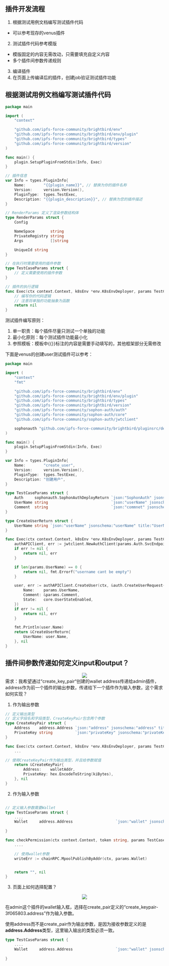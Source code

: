 ## 插件开发流程

1. 根据测试用例文档编写测试插件代码
- 可以参考现存的venus插件
2. 测试插件代码参考模版
- 模版固定的内容无需改动，只需要填充自定义内容
- 多个插件间参数传递规则
3. 编译插件
4. 在页面上传编译后的插件，创建job验证测试插件功能

## 根据测试用例文档编写测试插件代码

```go
package main

import (
	"context"

	"github.com/ipfs-force-community/brightbird/env"
	"github.com/ipfs-force-community/brightbird/env/plugin"
	"github.com/ipfs-force-community/brightbird/types"
	"github.com/ipfs-force-community/brightbird/version"
)

func main() {
	plugin.SetupPluginFromStdin(Info, Exec)
}

// 插件信息
var Info = types.PluginInfo{
	Name:        "{{plugin_name}}", // 替换为你的插件名称
	Version:     version.Version(),
	PluginType:  types.TestExec,
	Description: "{{plugin_description}}", // 替换为您的插件描述
}

// RenderParams 定义了渲染参数结构体
type RenderParams struct {
	Config

	NameSpace       string
	PrivateRegistry string
	Args            []string

	UniqueId string
}

// 在执行时需要使用的插件参数
type TestCaseParams struct {
	// 定义需要使用的插件参数
}

// 插件的执行逻辑
func Exec(ctx context.Context, k8sEnv *env.K8sEnvDeployer, params TestCaseParams) error {
	// 编写你的代码逻辑
	// 注意将单独的功能抽象为函数
	return nil
}
```

测试插件编写原则：
1. 单一职责：每个插件尽量只测试一个单独的功能
2. 最小化原则：每个测试插件功能最小化
3. 参照模板：模板中{{}}标注的内容是需要手动填写的，其他框架部分无需修改

下面是venus的创建user测试插件可以参考：
```go
package main

import (
	"context"
	"fmt"

	"github.com/ipfs-force-community/brightbird/env"
	"github.com/ipfs-force-community/brightbird/env/plugin"
	"github.com/ipfs-force-community/brightbird/types"
	"github.com/ipfs-force-community/brightbird/version"
	"github.com/ipfs-force-community/sophon-auth/auth"
	"github.com/ipfs-force-community/sophon-auth/core"
	"github.com/ipfs-force-community/sophon-auth/jwtclient"

	sophonauth "github.com/ipfs-force-community/brightbird/pluginsrc/deploy/sophon-auth"
)

func main() {
	plugin.SetupPluginFromStdin(Info, Exec)
}

var Info = types.PluginInfo{
	Name:        "create_user",
	Version:     version.Version(),
	PluginType:  types.TestExec,
	Description: "创建用户",
}

type TestCaseParams struct {
	Auth     sophonauth.SophonAuthDeployReturn `json:"SophonAuth" jsonschema:"SophonAuth" title:"Sophon Auth" require:"true" description:"sophon auth return"`
	UserName string                            `json:"userName" jsonschema:"userName" title:"UserName" require:"true" description:"token user name"`
	Comment  string                            `json:"commnet" jsonschema:"comment" title:"Commnet" description:"commnet for user"`
}

type CreateUserReturn struct {
	UserName string `json:"userName" jsonschema:"userName" title:"UserName" require:"true" description:"user name in sophon auth"`
}

func Exec(ctx context.Context, k8sEnv *env.K8sEnvDeployer, params TestCaseParams) (*CreateUserReturn, error) {
	authAPIClient, err := jwtclient.NewAuthClient(params.Auth.SvcEndpoint.ToHTTP(), params.Auth.AdminToken)
	if err != nil {
		return nil, err
	}

	if len(params.UserName) == 0 {
		return nil, fmt.Errorf("username cant be empty")
	}

	user, err := authAPIClient.CreateUser(ctx, &auth.CreateUserRequest{
		Name:    params.UserName,
		Comment: &params.Comment,
		State:   core.UserStateEnabled,
	})
	if err != nil {
		return nil, err
	}

	fmt.Println(user.Name)
	return &CreateUserReturn{
		UserName: user.Name,
	}, nil
}

```

## 插件间参数传递如何定义input和output？
<div align="center">
  <img src="image/Snipaste_2023-08-15_15-01-33.png"/>
</div>
需求：我希望通过“create_key_pair“创建的wallet address传递给admin插件，address作为前一个插件的输出参数，传递给下一个插件作为输入参数，这个需求如何实现？


1. 作为输出参数
```go
// 定义输出类型
// 定义字段名和字段类型，CreateKeyPair包含两个参数
type CreateKeyPair struct {
	Address    address.Address `json:"address" jsonschema:"address" title:"Address" require:"true" description:"address created"`
	PrivateKey string          `json:"privateKey" jsonschema:"privateKey" title:"Private Key" require:"true" description:"private key created"`
}

func Exec(ctx context.Context, k8sEnv *env.K8sEnvDeployer, params TestCaseParams) (*CreateKeyPair, error) {
	...

// 使用CreateKeyPair作为输出类型，并且给参数赋值
	return &CreateKeyPair{
		Address:    walletAddr,
		PrivateKey: hex.EncodeToString(kiBytes),
	}, nil
}

```


2. 作为输入参数
```go

// 定义输入参数需要Wallet
type TestCaseParams struct {
	....
	Wallet     address.Address                   `json:"wallet" jsonschema:"wallet" title:"Wallet" require:"true" description:""`
	
}

func checkPermission(ctx context.Context, token string, params TestCaseParams) (string, error) {
	....

	// 使用wallet参数
	writeErr := chainRPC.MpoolPublishByAddr(ctx, params.Wallet)


	return "", nil
}
```

3. 页面上如何选择配置？
<div align="center">
  <img src="image/Snipaste_2023-08-15_15-13-18.png"/>
</div>

在admin这个插件的wallet输入框，选择在create_pair定义的“create_keypair-3f065803.address”作为输入参数。

使用address而不是create_pair作为输出参数，是因为接收参数定义的是**address.Address**类型，这里输入输出的类型必须一致。

```go
type TestCaseParams struct {
	....
	Wallet     address.Address                   `json:"wallet" jsonschema:"wallet" title:"Wallet" require:"true" description:""`
	
}
```